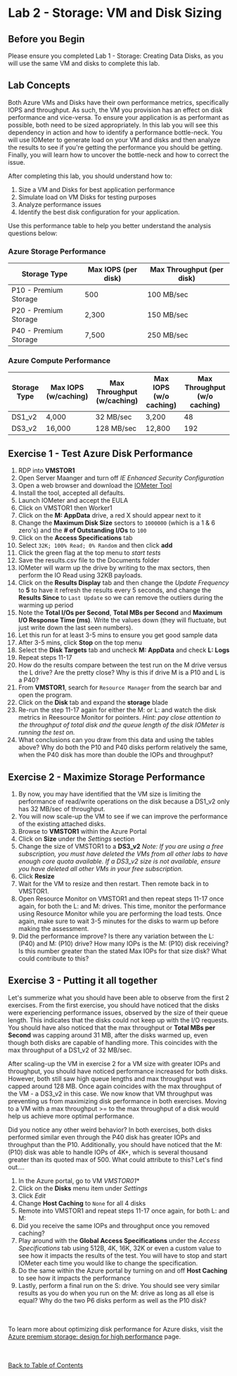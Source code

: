 # Lab 2 - Storage: VM and Disk Sizing


## Before you Begin

Please ensure you completed Lab 1 - Storage: Creating Data Disks, as you will use the same VM and disks to complete this lab.

## Lab Concepts

Both Azure VMs and Disks have their own performance metrics, specifically IOPS and throughput.  As such, the VM you provision has an effect on disk performance and vice-versa.  To ensure your application is as performant as possible, both need to be sized appropriately.  In this lab you will see this dependency in action and how to identify a performance bottle-neck.  You will use IOMeter to generate load on your VM and disks and then analyze the results to see if you're getting the performance you should be getting.  Finally, you will learn how to uncover the bottle-neck and how to correct the issue.

After completing this lab, you should understand how to:
1. Size a VM and Disks for best application performance
2. Simulate load on VM Disks for testing purposes
3. Analyze performance issues 
4. Identify the best disk configuration for your application. 


Use this performance table to help you better understand the analysis questions below:


### Azure Storage Performance

| Storage Type          |  Max IOPS (per disk)  | Max Throughput (per disk) |
|-----------------------|-----------------------|-----------------|
| P10 - Premium Storage |  500                  | 100  MB/sec     |                       
| P20 - Premium Storage |  2,300                | 150 MB/sec      |
| P40 - Premium Storage |  7,500                | 250 MB/sec      | 


### Azure Compute Performance

| Storage Type          |  Max IOPS (w/caching) | Max Throughput (w/caching)  |  Max IOPS (w/o caching) | Max Throughput (w/o caching)  |
|-----------------------|-----------------------|-----------------------------|-------------------------|-------------------------------|
| DS1_v2                |  4,000                | 32  MB/sec                  | 3,200                   | 48     			|
| DS3_v2                |  16,000               | 128 MB/sec                  |	12,800			| 192				|




## Exercise 1 - Test Azure Disk Performance


1. RDP into **VMSTOR1**
2. Open Server Maanger and turn off *IE Enhanced Security Configuration*
3. Open a web browser and download the [IOMeter Tool](https://sourceforge.net/projects/iometer/files/iometer-stable/2006-07-27/iometer-2006.07.27.win32.i386-setup.exe/download)
4. Install the tool, accepted all defaults.
5. Launch IOMeter and accept the EULA
6. Click on VMSTOR1 then Worker1
7. Click on the **M: AppData** drive, a red X should appear next to it
8. Change the **Maximum Disk Size** sectors to `1000000` (which is a 1 & 6 zero's) and the **# of Outstanding I/Os** to `100`
9. Click on the **Access Specifications** tab
10. Select `32K; 100% Read; 0% Random` and then click **add**
11. Click the green flag at the top menu to *start tests*
12. Save the results.csv file to the Documents folder
13. IOMeter will warm up the drive by writing to the max sectors, then perform the IO Read using 32KB payloads.
14. Click on the **Results Display** tab and then change the *Update Frequency* to **5** to have it refresh the results every 5 seconds, and change the **Results Since** to `Last Update` so we can remove the outliers during the warming up period
15. Note the **Total I/Os per Second**, **Total MBs per Second** and **Maximum I/O Response Time (ms)**.  Write the values down (they will fluctuate, but just write down the last seen numbers).
16. Let this run for at least 3-5 mins to ensure you get good sample data
17. After 3-5 mins, click **Stop** on the top menu
18. Select the **Disk Targets** tab and uncheck **M: AppData** and check **L: Logs**
19. Repeat steps 11-17
20. How do the results compare between the test run on the M drive versus the L drive?  Are the pretty close?  Why is this if drive M is a P10 and L is a P40?
21. From **VMSTOR1**, search for `Resource Manager` from the search bar and open the program.
22. Click on the **Disk** tab and expand the **storage** blade 
23. Re-run the step 11-17 again for either the M: or L: and watch the disk metrics in Reesource Monitor for pointers.  *Hint: pay close attention to the throughput of total disk and the queue length of the disk IOMeter is running the test on.*
24. What conclusions can you draw from this data and using the tables above?  Why do both the P10 and P40 disks perform relatively the same, when the P40 disk has more than double the IOPs and throughput?


## Exercise 2 - Maximize Storage Performance
1. By now, you may have identified that the VM size is limiting the performance of read/write operations on the disk because a DS1_v2 only has 32 MB/sec of throughput.
2. You will now scale-up the VM to see if we can improve the performance of the existing attached disks.
3. Browse to **VMSTOR1** within the Azure Portal
4. Click on **Size** under the *Settings* section
5. Change the size of VMSTOR1 to a **DS3_v2**  *Note: If you are using a free subscription, you must have deleted the VMs from all other labs to have enough core quota available.  If a DS3_v2 size is not available, ensure you have deleted all other VMs in your free subscription.*
6. Click **Resize**
7. Wait for the VM to resize and then restart.  Then remote back in to VMSTOR1.
8. Open Resource Monitor on VMSTOR1 and then repeat steps 11-17 once again, for both the L: and M: drives.  This time, monitor the performance using Resource Monitor while you are performing the load tests.  Once again, make sure to wait 3-5 minutes for the disks to warm up before making the assessment.
9. Did the performance improve?  Is there any variation between the L: (P40) and M: (P10) drive?  How many IOPs is the M: (P10) disk receiving?  Is this number greater than the stated Max IOPs for that size disk?  What could contribute to this?


## Exercise 3 - Putting it all together
Let's summerize what you should have been able to observe from the first 2 exercises.  From the first exercise, you should have noticed that the disks were experiencing performance issues, observed by the size of their queue length.  This indicates that the disks could not keep up with the I/O requests.  You should have also noticed that the max throughput or **Total MBs per Second** was capping around 31 MB, after the disks warmed up, even though both disks are capable of handling more.  This coincides with the max throughput of a DS1_v2 of 32 MB/sec.  

After scaling-up the VM in exercise 2 for a VM size with greater IOPs and throughput, you should have noticed performance increased for both disks.  However, both still saw high queue lengths and max throughput was capped around 128 MB.  Once again coincides with the max throughput of the VM - a DS3_v2 in this case.  We now know that VM throughput was preventing us from maximizing disk performance in both exercises.  Moving to a VM with a max throughput >= to the max throughput of a disk would help us achieve more optimal performance.  

Did you notice any other weird behavior?  In both exercises, both disks performed similar even through the P40 disk has greater IOPs and throughput than the P10.  Additionally, you should have noticed that the M: (P10) disk was able to handle IOPs of 4K+, which is several thousand greater than its quoted max of 500.  What could attribute to this?  Let's find out....

1. In the Azure portal, go to VM *VMSTOR01**
2. Click on the **Disks** menu item under *Settings*
3. Click *Edit*
4. Change **Host Caching** to `None` for all 4 disks
5. Remote into VMSTOR1 and repeat steps 11-17 once again, for both L: and M:
6. Did you receive the same IOPs and throughput once you removed caching?  
7. Play around with the **Global Access Specifications** under the *Access Specifications* tab using 512B, 4K, 16K, 32K or even a custom value to see how it impacts the results of the test.  You will have to stop and start IOMeter each time you would like to change the specification.
8. Do the same within the Azure portal by turning on and off **Host Caching** to see how it impacts the performance
9. Lastly, perform a final run on the S: drive.  You should see very similar results as you do when you run on the M: drive as long as all else is equal?  Why do the two P6 disks perform as well as the P10 disk?

<br></br>
To learn more about optimizing disk performance for Azure disks, visit the [Azure premium storage: design for high performance](https://docs.microsoft.com/en-us/azure/virtual-machines/windows/premium-storage-performance) page.

<br></br>
[Back to Table of Contents](./index.md#5-azure-storage)